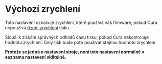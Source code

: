 Výchozí zrychlení
====
Toto nastavení označuje zrychlení, které používá váš firmware, pokud Cura nepoužívá [řízení zrychlení](../speed/acceleration_enabled.md) tisku.

Slouží k získání správných odhadů času tisku, pokud Cura nekontroluje hodnotu zrychlení. Celý tisk bude poté používat stejnou hodnotu zrychlení.

**Protože se jedná o nastavení stroje, není toto nastavení normálně v seznamu nastavení viditelné.**